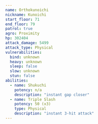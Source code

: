 ```yaml
---
name: Orthokunoichi
nickname: Kunoichi
start_floor: 71
end_floor: 79
patrol: true
agro: Proximity
hp: 302404
attack_damage: 5499
attack_type: Physical
vulnerabilities:
  bind: unknown
  heavy: unknown
  sleep: false
  slow: unknown
  stun: false
abilities:
  - name: Shukuchi
    potency: n/a
    description: "instant gap closer"
  - name: Triple Slash
    potency: 50 (x3)
    type: Physical
    description: "instant 3-hit attack"
---
```

